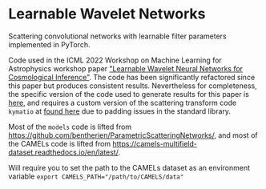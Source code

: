 # Learnable Wavelet Networks
Scattering convolutional networks with learnable filter parameters implemented in PyTorch.


Code used in the ICML 2022 Workshop on Machine Learning for Astrophysics workshop paper ["Learnable Wavelet Neural Networks for Cosmological Inference"](https://ml4astro.github.io/icml2022/assets/40.pdf). The code has been significantly refactored since this paper but produces consistent results. Nevertheless for completeness, the specific version of the code used to generate results for this paper is [here](https://github.com/Chris-Pedersen/LearnableWavelets/tree/c71b723ce4de99e7c272e8da7d615f4d9edebb54), and requires a custom version of the scattering transform code `kymatio` at [found here](https://github.com/Chris-Pedersen/kymatio) due to padding issues in the standard library. 

Most of the `models` code is lifted from https://github.com/bentherien/ParametricScatteringNetworks/, and most of the CAMELs code is lifted from https://camels-multifield-dataset.readthedocs.io/en/latest/.

Will require you to set the path to the CAMELs dataset as an environment variable `export CAMELS_PATH="/path/to/CAMELS/data"`
